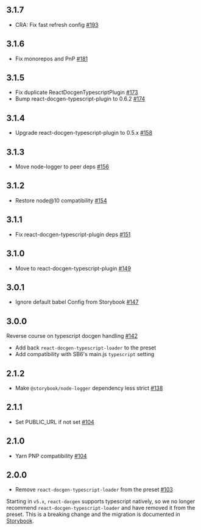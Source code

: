 ## 3.1.7

- CRA: Fix fast refresh config [#193](https://github.com/storybookjs/presets/pull/193)

## 3.1.6

- Fix monorepos and PnP [#181](https://github.com/storybookjs/presets/pull/181)

## 3.1.5

- Fix duplicate ReactDocgenTypescriptPlugin [#173](https://github.com/storybookjs/presets/pull/173)
- Bump react-docgen-typescript-plugin to 0.6.2 [#174](https://github.com/storybookjs/presets/pull/174)

## 3.1.4

- Upgrade react-docgen-typescript-plugin to 0.5.x [#158](https://github.com/storybookjs/presets/pull/158)

## 3.1.3

- Move node-logger to peer deps [#156](https://github.com/storybookjs/presets/pull/156)

## 3.1.2

- Restore node@10 compatibility [#154](https://github.com/storybookjs/presets/pull/154)

## 3.1.1

- Fix react-docgen-typescript-plugin deps [#151](https://github.com/storybookjs/presets/pull/151)

## 3.1.0

- Move to react-docgen-typescript-plugin [#149](https://github.com/storybookjs/presets/pull/149)

## 3.0.1

- Ignore default babel Config from Storybook [#147](https://github.com/storybookjs/presets/pull/147)

## 3.0.0

Reverse course on typescript docgen handling [#142](https://github.com/storybookjs/presets/pull/142)

- Add back `react-docgen-typescript-loader` to the preset
- Add compatibility with SB6's main.js `typescript` setting

## 2.1.2

- Make `@storybook/node-logger` dependency less strict [#138](https://github.com/storybookjs/presets/pull/138)

## 2.1.1

- Set PUBLIC_URL if not set [#104](https://github.com/storybookjs/presets/pull/104)

## 2.1.0

- Yarn PNP compatibility [#104](https://github.com/storybookjs/presets/pull/104)

## 2.0.0

- Remove `react-docgen-typescript-loader` from the preset [#103](https://github.com/storybookjs/presets/pull/103)

Starting in `v5.x`, `react-docgen` supports typescript natively, so we no longer recommend `react-docgen-typescript-loader` and have removed it from the preset. This is a breaking change and the migration is documented in [Storybook](https://github.com/storybookjs/storybook/blob/next/MIGRATION.md#react-prop-tables-with-typescript).

